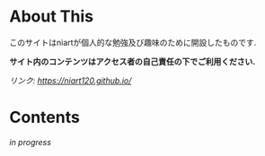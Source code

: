 # About This
このサイトはniartが個人的な勉強及び趣味のために開設したものです.

**サイト内のコンテンツはアクセス者の自己責任の下でご利用ください.**

_リンク: https://niart120.github.io/_

# Contents
_in progress_
